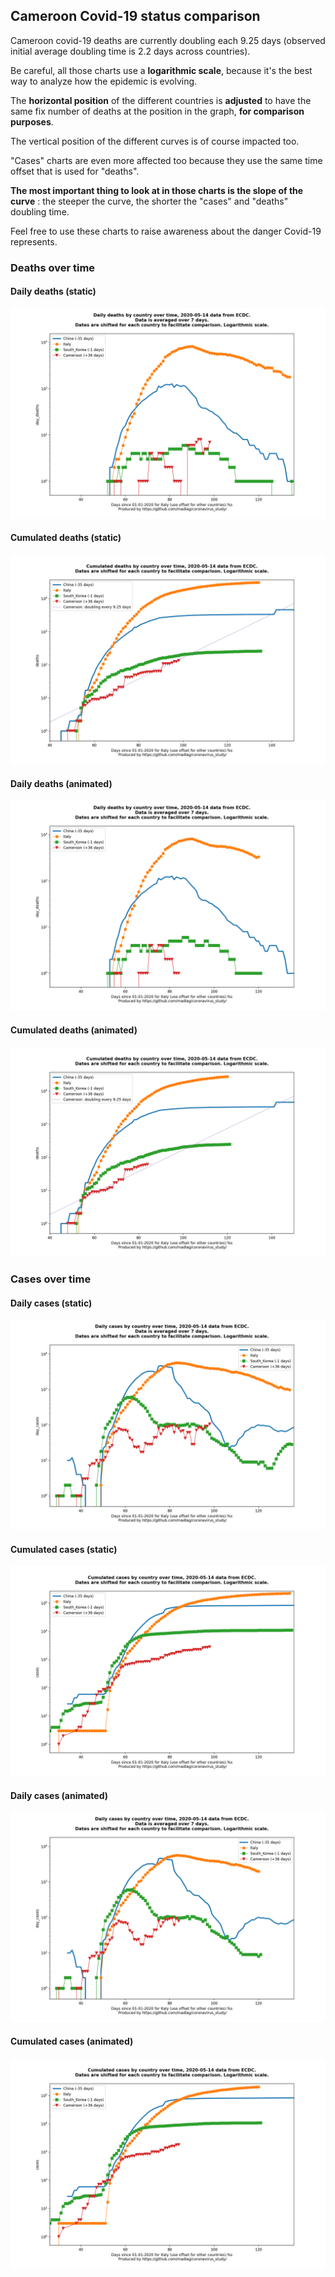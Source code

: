 ## Cameroon Covid-19 status comparison 

Cameroon covid-19 deaths are currently doubling each 9.25 days (observed initial average doubling time is 2.2 days across countries).



Be careful, all those charts use a **logarithmic scale**, because it's the best way to analyze how the epidemic is evolving.
 
The **horizontal position** of the different countries is **adjusted** to have the same fix number of deaths at the position in the graph, **for comparison purposes**.

The vertical position of the different curves is of course impacted too.

"Cases" charts are even more affected too because they use the same time offset that is used for "deaths".

**The most important thing to look at in those charts is the slope of the curve** : the steeper the curve, the shorter the "cases" and "deaths" doubling time.

Feel free to use these charts to raise awareness about the danger Covid-19 represents. 


 
### Deaths over time
 
#### Daily deaths (static)
![Cameroon covid-19 daily deaths static chart](https://raw.githubusercontent.com/madlag/coronavirus_study/master/notebooks/graphs/2020-05-14/countries/Cameroon/2020-05-14_Cameroon_day_deaths.png "Cameroon covid-19 day_deaths static chart")   
 
#### Cumulated deaths (static)
![Cameroon covid-19 cumulated deaths static chart](https://raw.githubusercontent.com/madlag/coronavirus_study/master/notebooks/graphs/2020-05-14/countries/Cameroon/2020-05-14_Cameroon_deaths.png "Cameroon covid-19 deaths static chart")   
 
#### Daily deaths (animated)
![Cameroon covid-19 daily deaths animated chart](https://raw.githubusercontent.com/madlag/coronavirus_study/master/notebooks/graphs/2020-05-14/countries/Cameroon/2020-05-14_Cameroon_day_deaths.gif "Cameroon covid-19 day_deaths animated chart")   
 
#### Cumulated deaths (animated)
![Cameroon covid-19 cumulated deaths animated chart](https://raw.githubusercontent.com/madlag/coronavirus_study/master/notebooks/graphs/2020-05-14/countries/Cameroon/2020-05-14_Cameroon_deaths.gif "Cameroon covid-19 deaths animated chart")   

 
### Cases over time
 
#### Daily cases (static)
![Cameroon covid-19 daily cases static chart](https://raw.githubusercontent.com/madlag/coronavirus_study/master/notebooks/graphs/2020-05-14/countries/Cameroon/2020-05-14_Cameroon_day_cases.png "Cameroon covid-19 day_cases static chart")   
 
#### Cumulated cases (static)
![Cameroon covid-19 cumulated cases static chart](https://raw.githubusercontent.com/madlag/coronavirus_study/master/notebooks/graphs/2020-05-14/countries/Cameroon/2020-05-14_Cameroon_cases.png "Cameroon covid-19 cases static chart")   
 
#### Daily cases (animated)
![Cameroon covid-19 daily cases animated chart](https://raw.githubusercontent.com/madlag/coronavirus_study/master/notebooks/graphs/2020-05-14/countries/Cameroon/2020-05-14_Cameroon_day_cases.gif "Cameroon covid-19 day_cases animated chart")   
 
#### Cumulated cases (animated)
![Cameroon covid-19 cumulated cases animated chart](https://raw.githubusercontent.com/madlag/coronavirus_study/master/notebooks/graphs/2020-05-14/countries/Cameroon/2020-05-14_Cameroon_cases.gif "Cameroon covid-19 cases animated chart")   

